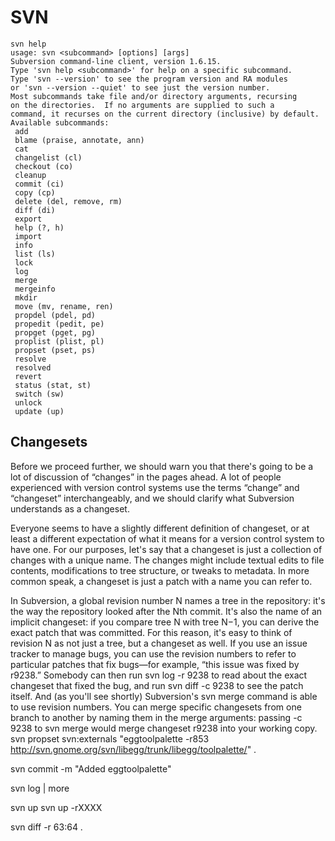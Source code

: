 # SVN

```
svn help
usage: svn <subcommand> [options] [args]
Subversion command-line client, version 1.6.15.
Type 'svn help <subcommand>' for help on a specific subcommand.
Type 'svn --version' to see the program version and RA modules
or 'svn --version --quiet' to see just the version number.
Most subcommands take file and/or directory arguments, recursing
on the directories.  If no arguments are supplied to such a
command, it recurses on the current directory (inclusive) by default.
Available subcommands:
 add
 blame (praise, annotate, ann)
 cat
 changelist (cl)
 checkout (co)
 cleanup
 commit (ci)
 copy (cp)
 delete (del, remove, rm)
 diff (di)
 export
 help (?, h)
 import
 info
 list (ls)
 lock
 log
 merge
 mergeinfo
 mkdir
 move (mv, rename, ren)
 propdel (pdel, pd)
 propedit (pedit, pe)
 propget (pget, pg)
 proplist (plist, pl)
 propset (pset, ps)
 resolve
 resolved
 revert
 status (stat, st)
 switch (sw)
 unlock
 update (up)
```

## Changesets

Before we proceed further, we should warn you that there's going to be a lot of discussion of “changes” in the pages ahead. A lot of people experienced with version control systems use the terms “change” and “changeset” interchangeably, and we should clarify what Subversion understands as a changeset.

Everyone seems to have a slightly different definition of changeset, or at least a different expectation of what it means for a version control system to have one. For our purposes, let's say that a changeset is just a collection of changes with a unique name. The changes might include textual edits to file contents, modifications to tree structure, or tweaks to metadata. In more common speak, a changeset is just a patch with a name you can refer to.

In Subversion, a global revision number N names a tree in the repository: it's the way the repository looked after the Nth commit. It's also the name of an implicit changeset: if you compare tree N with tree N−1, you can derive the exact patch that was committed. For this reason, it's easy to think of revision N as not just a tree, but a changeset as well. If you use an issue tracker to manage bugs, you can use the revision numbers to refer to particular patches that fix bugs—for example, “this issue was fixed by r9238.” Somebody can then run svn log -r 9238 to read about the exact changeset that fixed the bug, and run svn diff -c 9238 to see the patch itself. And (as you'll see shortly) Subversion's svn merge command is able to use revision numbers. You can merge specific changesets from one branch to another by naming them in the merge arguments: passing -c 9238 to svn merge would merge changeset r9238 into your working copy.
svn propset svn:externals "eggtoolpalette -r853 http://svn.gnome.org/svn/libegg/trunk/libegg/toolpalette/" .

svn commit -m "Added eggtoolpalette"

svn log | more

svn up
svn up -rXXXX

svn diff -r 63:64 .
